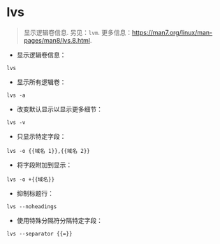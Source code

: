 # lvs

> 显示逻辑卷信息.
> 另见：`lvm`.
> 更多信息：<https://man7.org/linux/man-pages/man8/lvs.8.html>.

- 显示逻辑卷信息：

`lvs`

- 显示所有逻辑卷：

`lvs -a`

- 改变默认显示以显示更多细节：

`lvs -v`

- 只显示特定字段：

`lvs -o {{域名 1}},{{域名 2}}`

- 将字段附加到显示：

`lvs -o +{{域名}}`

- 抑制标题行：

`lvs --noheadings`

- 使用特殊分隔符分隔特定字段：

`lvs --separator {{=}}`
